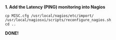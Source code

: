 **1. Add the Latency (PING) monitoring into Nagios**

```
cp MISC.cfg /usr/local/nagios/etc/import/
/usr/local/nagiosxi/scripts/reconfigure_nagios.sh
cd ..
```

**DONE!**

